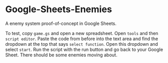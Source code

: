 # Google-Sheets-Enemies
A enemy system proof-of-concept in Google Sheets.

To test, copy `game.gs` and open a new spreadsheet. Open `tools` and then `script editor`. Paste the code from before into the text area and find the dropdown at the top that says `select function`. Open this dropdown and select `start`. Run the script with the run button and go back to your Google Sheet. There should be some enemies moving about.
